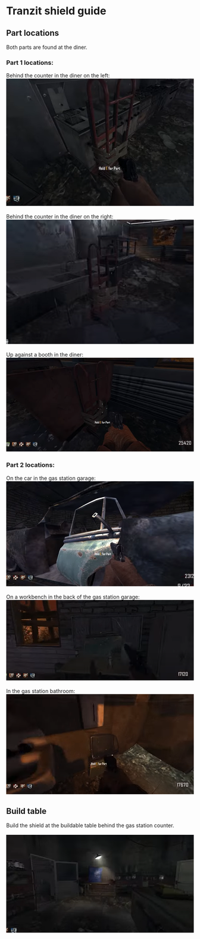 # Tranzit shield guide

## Part locations
Both parts are found at the diner.

### Part 1 locations:
Behind the counter in the diner on the left:\
![alt text](images/img6.png)\
\
Behind the counter in the diner on the right:\
![alt text](images/img7.png)\
\
Up against a booth in the diner:\
![alt text](images/img8.png)

### Part 2 locations:
On the car in the gas station garage:\
![alt text](images/img9.png)\
\
On a workbench in the back of the gas station garage:\
![alt text](images/img10.png)\
\
In the gas station bathroom:\
![alt text](images/img11.png)

## Build table
Build the shield at the buildable table behind the gas station counter.\
\
![alt text](images/img12.png)
